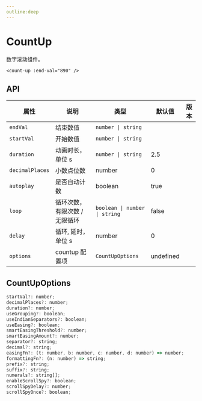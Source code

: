 ```yaml
---
outline:deep
---
```



# CountUp

数字滚动组件。

```vue
<count-up :end-val="890" />
```

## API

| 属性 | 说明 | 类型 | 默认值 | 版本 |
|---|---|------|---|---|
| `endVal` | 结束数值 | `number \| string` |  |  |
| `startVal` | 开始数值 |  `number \| string` |  |  |
| `duration` | 动画时长，单位 s | `number \| string` | 2.5 |  |
| `decimalPlaces` | 小数点位数 | number | 0 |  |
| `autoplay` | 是否自动计数 | boolean | true |  |
| `loop` | 循环次数，有限次数 / 无限循环 | `boolean \| number \| string` | false |  |
| `delay` | 循环, 延时，单位 s | number | 0 |  |
| `options` | countup 配置项 | `CountUpOptions` | undefined |  |

## CountUpOptions

```js
startVal?: number;
decimalPlaces?: number;
duration?: number;
useGrouping?: boolean;
useIndianSeparators?: boolean;
useEasing?: boolean;
smartEasingThreshold?: number;
smartEasingAmount?: number;
separator?: string;
decimal?: string;
easingFn?: (t: number, b: number, c: number, d: number) => number;
formattingFn?: (n: number) => string;
prefix?: string;
suffix?: string;
numerals?: string[];
enableScrollSpy?: boolean;
scrollSpyDelay?: number;
scrollSpyOnce?: boolean;
```
